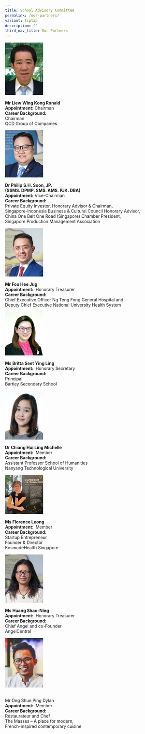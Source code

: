 ```yaml
---
title: School Advisory Committee
permalink: /our-partners/
variant: tiptap
description: ""
third_nav_title: Our Partners
---
```

<p></p>
<div class="isomer-image-wrapper">
<img style="width: 25%;" height="auto" width="100%" alt="" src="/images/Ronald_Liew.png">
</div>
<p><strong>Mr Liew Wing Kong Ronald</strong>
<br><strong>Appointment:</strong> Chairman
<br><strong>Career Background:</strong>
<br>Chairman
<br>QCD Group of Companies</p>
<p></p>
<div class="isomer-image-wrapper">
<img style="width: 25%;" height="auto" width="100%" alt="" src="/images/Philip_Soon.png">
</div>
<p><strong>Dr Philip S.H. Soon, JP.</strong>
<br><strong>(SSMS. DPMP. SMS. AMS. PJK. DBA)</strong>
<br><strong>Appointment:</strong> Vice-Chairman
<br><strong>Career Background:</strong>
<br>Private Equity Investor, Honorary Advisor &amp; Chairman,&nbsp;
<br>Singapore-Indonesia Business &amp; Cultural Council&nbsp;Honorary Advisor,
<br>China One Belt One Road&nbsp;(Singapore) Chamber President,
<br>Singapore Production Management Association</p>
<p></p>
<div class="isomer-image-wrapper">
<img style="width: 25%;" height="auto" width="100%" alt="" src="/images/Foo_Hee_Jug.png">
</div>
<p><strong>Mr Foo Hee Jug</strong>
<br><strong>Appointment: </strong>&nbsp;Honorary Treasurer
<br><strong>Career Background:</strong>
<br>Chief Executive Officer Ng Teng Fong General Hospital and
<br>Deputy Chief Executive National University Health System</p>
<p></p>
<div class="isomer-image-wrapper">
<img style="width: 25%;" height="auto" width="100%" alt="" src="/images/Britta_Seet.png">
</div>
<p><strong>Ms Britta Seet Ying Ling</strong>
<br><strong>Appointment: </strong>&nbsp;Honorary Secretary
<br><strong>Career Background:</strong>
<br>Principal
<br>Bartley Secondary School</p>
<p></p>
<div class="isomer-image-wrapper">
<img style="width: 25%;" height="auto" width="100%" alt="" src="/images/Michelle.png">
</div>
<p><strong>Dr Chiang Hui Ling Michelle</strong>
<br><strong>Appointment: </strong>&nbsp;Member
<br><strong>Career Background:</strong>
<br>Assistant Professor School of Humanities
<br>Nanyang Technological University</p>
<p></p>
<div class="isomer-image-wrapper">
<img style="width: 25%;" height="auto" width="100%" alt="" src="/images/Florence_2.jpg">
</div>
<p><strong>Ms Florence Leong</strong>
<br><strong>Appointment: </strong>&nbsp;Member
<br><strong>Career Background:</strong>
<br>Startup Entrepreneur
<br>Founder &amp; Director
<br>KosmodeHealth Singapore</p>
<p></p>
<div class="isomer-image-wrapper">
<img style="width: 25%;" height="auto" width="100%" alt="" src="/images/Huang_Shao_Ning.png">
</div>
<p><strong>Ms Huang Shao-Ning</strong>
<br><strong>Appointment: </strong>&nbsp;Honorary Treasurer
<br><strong>Career Background:</strong>
<br>Chief Angel and co-Founder
<br>AngelCentral</p>
<p></p>
<div class="isomer-image-wrapper">
<img style="width: 25%;" height="auto" width="100%" alt="" src="/images/Dylan.png">
</div>
<p>
<br>Mr Ong Shun Ping Dylan
<br><strong>Appointment: </strong>&nbsp;Member
<br><strong>Career Background:</strong>
<br>Restaurateur and Chef
<br>The Masses – A place for modern,
<br>French-inspired contemporary cuisine</p>
<p>
<br>
</p>